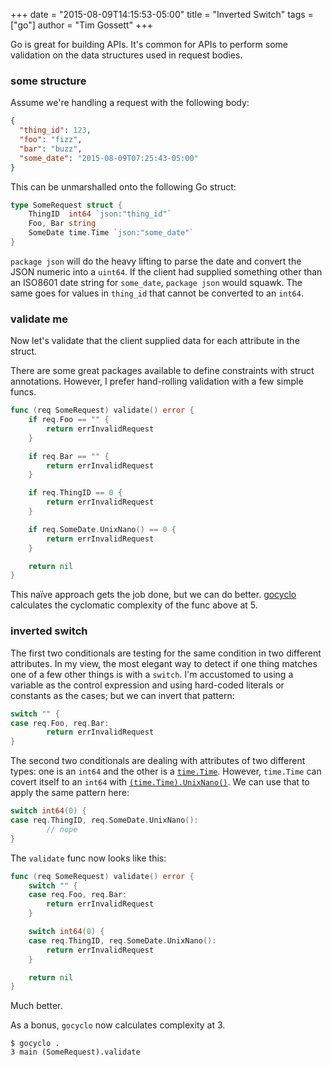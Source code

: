 +++
date = "2015-08-09T14:15:53-05:00"
title = "Inverted Switch"
tags = ["go"]
author = "Tim Gossett"
+++

Go is great for building APIs. It's common for APIs to perform some validation on the data structures used in request bodies. 

### some structure

Assume we're handling a request with the following body:

```json
{
  "thing_id": 123,
  "foo": "fizz",
  "bar": "buzz",
  "some_date": "2015-08-09T07:25:43-05:00"
}
```

This can be unmarshalled onto the following Go struct:

```go
type SomeRequest struct {
	ThingID  int64 `json:"thing_id"`
	Foo, Bar string
	SomeDate time.Time `json:"some_date"`
}
```

`package json` will do the heavy lifting to parse the date and convert the JSON numeric into a `uint64`. If the client had supplied something other than an ISO8601 date string for `some_date`, `package json` would squawk. The same goes for values in `thing_id` that cannot be converted to an `int64`.

### validate me

Now let's validate that the client supplied data for each attribute in the struct.

There are some great packages available to define constraints with struct annotations. However, I prefer hand-rolling validation with a few simple funcs.

```go
func (req SomeRequest) validate() error {
	if req.Foo == "" {
		return errInvalidRequest
	}

	if req.Bar == "" {
		return errInvalidRequest
	}

	if req.ThingID == 0 {
		return errInvalidRequest
	}

	if req.SomeDate.UnixNano() == 0 {
		return errInvalidRequest
	}

	return nil
}
```

This naïve approach gets the job done, but we can do better. [gocyclo](https://github.com/fzipp/gocyclo) calculates the cyclomatic complexity of the func above at 5.

### inverted switch

The first two conditionals are testing for the same condition in two different attributes. In my view, the most elegant way to detect if one thing matches one of a few other things is with a `switch`. I'm accustomed to using a variable as the control expression and using hard-coded literals or constants as the cases; but we can invert that pattern:

```go
switch "" {
case req.Foo, req.Bar:
        return errInvalidRequest
}
```

The second two conditionals are dealing with attributes of two different types: one is an `int64` and the other is a [`time.Time`](https://golang.org/pkg/time/#Time). However, `time.Time` can covert itself to an `int64` with [`(time.Time).UnixNano()`](https://golang.org/pkg/time/#Time.UnixNano). We can use that to apply the same pattern here:

```go
switch int64(0) {
case req.ThingID, req.SomeDate.UnixNano():
        // nope
}
```

The `validate` func now looks like this:

```go
func (req SomeRequest) validate() error {
	switch "" {
	case req.Foo, req.Bar:
		return errInvalidRequest
	}

	switch int64(0) {
	case req.ThingID, req.SomeDate.UnixNano():
		return errInvalidRequest
	}

	return nil
}
```

Much better.

As a bonus, `gocyclo` now calculates complexity at 3.

```
$ gocyclo .
3 main (SomeRequest).validate
```
